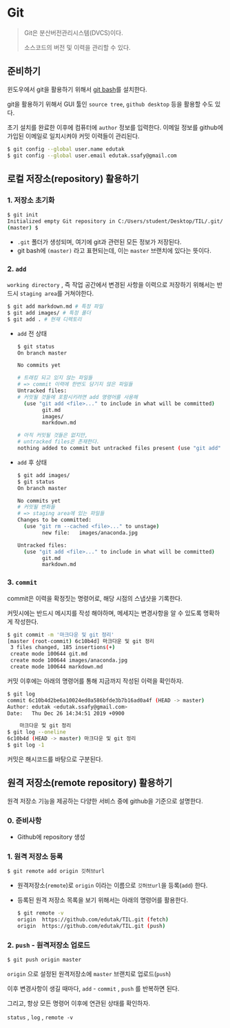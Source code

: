 # Git

> Git은 분산버전관리시스템(DVCS)이다.
>
> 소스코드의 버전 및 이력을 관리할 수 있다.

## 준비하기

윈도우에서 git을 활용하기 위해서 [git bash](https://gitforwindows.org)를 설치한다.

git을 활용하기 위해서 GUI 툴인 `source tree`, `github desktop` 등을 활용할 수도 있다.

초기 설치를 완료한 이후에 컴퓨터에 `author` 정보를 입력한다. 이메일 정보를 github에 가입된 이메일로 일치시켜야 커밋 이력들이 관리된다.

```bash
$ git config --global user.name edutak
$ git config --global user.email edutak.ssafy@gmail.com
```

## 로컬 저장소(repository) 활용하기

### 1. 저장소 초기화

```bash
$ git init
Initialized empty Git repository in C:/Users/student/Desktop/TIL/.git/
(master) $
```

* `.git` 폴더가 생성되며, 여기에 git과 관련된 모든 정보가 저장된다.
* git bash에 `(master)` 라고 표현되는데, 이는 `master`  브랜치에 있다는 뜻이다.

### 2. `add`

`working directory` , 즉 작업 공간에서 변경된 사항을 이력으로 저장하기 위해서는 반드시 `staging area`를 거쳐야한다.

```bash
$ git add markdown.md # 특정 파일
$ git add images/ # 특정 폴더
$ git add . # 현재 디렉토리
```

* `add` 전 상태

  ```bash
  $ git status
  On branch master
  
  No commits yet
  
  # 트래킹 되고 있지 않는 파일들
  # => commit 이력에 한번도 담기지 않은 파일들
  Untracked files:
  # 커밋될 것들에 포함시키려면 add 명령어를 사용해
    (use "git add <file>..." to include in what will be committed)
          git.md
          images/
          markdown.md
  
  # 아직 커밋될 것들은 없지만, 
  # untracked files은 존재한다.
  nothing added to commit but untracked files present (use "git add" to track)
  ```

* `add` 후 상태

  ```bash
  $ git add images/
  $ git status
  On branch master
  
  No commits yet
  # 커밋될 변화들
  # => staging area에 있는 파일들
  Changes to be committed:
    (use "git rm --cached <file>..." to unstage)
          new file:   images/anaconda.jpg
  
  Untracked files:
    (use "git add <file>..." to include in what will be committed)
          git.md
          markdown.md
  
  ```

### 3. `commit`

commit은 이력을 확정짓는 명령어로, 해당 시점의 스냅샷을 기록한다.

커밋시에는 반드시 메시지를 작성 해야하며, 메세지는 변경사항을 알 수 있도록 명확하게 작성한다.

```bash
$ git commit -m '마크다운 및 git 정리'
[master (root-commit) 6c10b4d] 마크다운 및 git 정리
 3 files changed, 185 insertions(+)
 create mode 100644 git.md
 create mode 100644 images/anaconda.jpg
 create mode 100644 markdown.md

```

커밋 이후에는 아래의 명령어를 통해 지금까지 작성된 이력을 확인하자.

```bash
$ git log
commit 6c10b4d2be6a10024ed0a586bfde3b7b16ad0a4f (HEAD -> master)
Author: edutak <edutak.ssafy@gmail.com>
Date:   Thu Dec 26 14:34:51 2019 +0900

    마크다운 및 git 정리
$ git log --oneline
6c10b4d (HEAD -> master) 마크다운 및 git 정리
$ git log -1
```

커밋은 해시코드를 바탕으로 구분된다.

## 원격 저장소(remote repository) 활용하기

원격 저장소 기능을 제공하는 다양한 서비스 중에 github을 기준으로 설명한다.

### 0. 준비사항

* Github에 repository 생성

### 1. 원격 저장소 등록

```bash
$ git remote add origin 깃허브url
```

* 원격저장소(`remote`)로 `origin` 이라는 이름으로 `깃허브url`을 등록(`add`) 한다.

* 등록된 원격 저장소 목록을 보기 위해서는 아래의 명령어를 활용한다.

  ```bash
  $ git remote -v
  origin  https://github.com/edutak/TIL.git (fetch)
  origin  https://github.com/edutak/TIL.git (push)
  ```

### 2. `push` - 원격저장소 업로드

```bash
$ git push origin master
```

`origin` 으로 설정된 원격저장소에 `master` 브랜치로 업로드(`push`)

이후 변경사항이 생길 때마다, `add` - `commit` , `push` 를 반복하면 된다.

그리고, 항상 모든 명령어 이후에 연관된 상태를 확인하자. 

`status` , `log` , `remote -v`